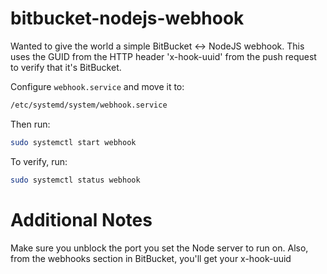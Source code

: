 # bitbucket-nodejs-webhook
Wanted to give the world a simple BitBucket <-> NodeJS webhook. This uses the GUID from the HTTP header 'x-hook-uuid' from the push request to verify that it's BitBucket.

Configure `webhook.service` and move it to:
```sh
/etc/systemd/system/webhook.service
```

Then run: 
```sh
sudo systemctl start webhook
```

To verify, run:
```sh
sudo systemctl status webhook
```

# Additional Notes
Make sure you unblock the port you set the Node server to run on. Also, from the webhooks section in BitBucket, you'll get your x-hook-uuid
